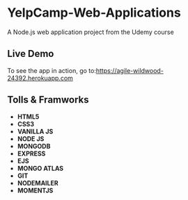 # YelpCamp-Web-Applications
A Node.js web application project from the Udemy course

Live Demo
-------------
To see the app in action, go to:https://agile-wildwood-24392.herokuapp.com

Tolls & Framworks
-------------
- **HTML5**
- **CSS3**
- **VANILLA JS**
- **NODE JS** 
- **MONGODB**
- **EXPRESS**
- **EJS**
- **MONGO ATLAS**
- **GIT**
- **NODEMAILER**
- **MOMENTJS**
